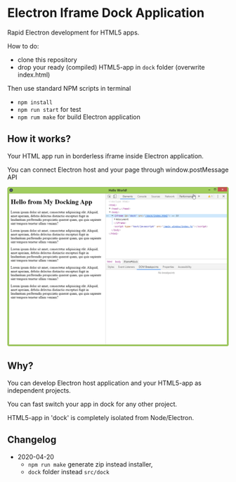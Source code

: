 # Electron Iframe Dock Application

Rapid Electron development for  HTML5 apps.

How to do:
- clone this repository
- drop your ready (compiled) HTML5-app in `dock` folder (overwrite index.html)

Then use standard NPM scripts in terminal
- `npm install`
- `npm run start` for test
- `npm rum make` for build Electron application

## How it works?

Your HTML app run in borderless iframe inside Electron application.

You can connect Electron host and your page through window.postMessage API

![Electron application get your HTML5-page in borderless iframe](dock.png)

## Why?

You can develop Electron host application and your HTML5-app as independent projects.

You can fast switch your app in dock for any other project.

HTML5-app in 'dock' is completely isolated from Node/Electron.

## Changelog

- 2020-04-20 
    - `npm run make` generate zip instead installer,
    - `dock` folder instead `src/dock`
